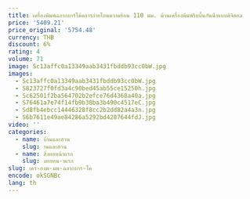 ```yaml
---
title: เครื่องพิมพ์ฉลากบาร์โค้ดการถ่ายโอนความร้อน 110 มม. ม้วนเครื่องพิมพ์ริบบิ้นกันน้ําแบบดิจิตอล
price: '5409.21'
price_original: '5754.48'
currency: THB
discount: 6%
rating: 4
volume: 71
image: Sc13affc0a13349aab3431fbddb93cc0bW.jpg
images:
  - Sc13affc0a13349aab3431fbddb93cc0bW.jpg
  - S823727f0fd3a4c90bed45ab55ce15250h.jpg
  - Sc62501f2ba564702b2efce76d4368a40a.jpg
  - S76461a7e74f14fb9b38ba3b490c4517eC.jpg
  - Sd8fb4ebcc14446328f8cc2b2dd82a4a3n.jpg
  - S6b7611e49ae84286a5292bd4287644fdJ.jpg
video: ''
categories:
  - name: บ้านและสวน
    slug: านและสวน
  - name: สิ่งทอหน้าแรก
    slug: งทอหน-าแรก
slug: เคร-องพ-มพ-ฉลากบาร-โค
encode: okSGNBc
lang: th
---
```

  